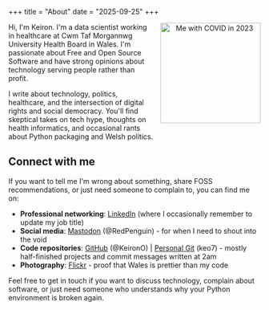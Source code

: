 +++
title = "About"
date = "2025-09-25"
+++

<div class="about-profile-image" style="float: right; margin: 0 0 1em 1em; text-align: center; width: 200px;">
<img src="/images/keiron-profile.png" alt="Me with COVID in 2023" width="200" height="200" style="display: block;" />
</div>

Hi, I'm Keiron. I'm a data scientist working in healthcare at Cwm Taf Morgannwg University Health Board in Wales. I'm passionate about Free and Open Source Software and have strong opinions about technology serving people rather than profit.

I write about technology, politics, healthcare, and the intersection of digital rights and social democracy. You'll find skeptical takes on tech hype, thoughts on health informatics, and occasional rants about Python packaging and Welsh politics.

## Connect with me

If you want to tell me I'm wrong about something, share FOSS recommendations, or just need someone to complain to, you can find me on:

- **Professional networking**: [LinkedIn](https://www.linkedin.com/in/keirono/) (where I occasionally remember to update my job title)
- **Social media**: [Mastodon](https://mastodon.social/@redpenguin) (@RedPenguin) - for when I need to shout into the void
- **Code repositories**: [GitHub](https://github.com/KeironO) (@KeironO) | [Personal Git](https://git.keiron.xyz) (keo7) - mostly half-finished projects and commit messages written at 2am
- **Photography**: [Flickr](https://www.flickr.com/photos/163253992@N05/) - proof that Wales is prettier than my code

Feel free to get in touch if you want to discuss technology, complain about software, or just need someone who understands why your Python environment is broken again.
